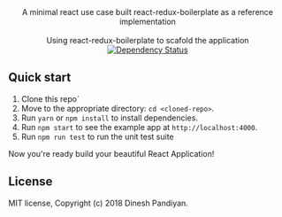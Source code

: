 
<div align="center">A minimal react use case built react-redux-boilerplate as a reference implementation</div>

<br />

<div align="center">
  <!-- Dependency Status -->
  Using react-redux-boilerplate to scafold the application
  <a href="https://david-dm.org/flexdinesh/react-redux-boilerplate">
    <img src="https://david-dm.org/flexdinesh/react-redux-boilerplate.svg" alt="Dependency Status" />
  </a>
</div>



## Quick start

1. Clone this repo`
2. Move to the appropriate directory: `cd <cloned-repo>`.<br />
3. Run `yarn` or `npm install` to install dependencies.<br />
4. Run `npm start` to see the example app at `http://localhost:4000`.
5. Run `npm run test` to run the unit test suite

Now you're ready build your beautiful React Application!


## License

MIT license, Copyright (c) 2018 Dinesh Pandiyan.
